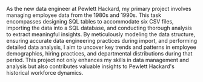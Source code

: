 As the new data engineer at Pewlett Hackard, my primary project involves managing employee data from the 1980s and 1990s. This task encompasses designing SQL tables to accommodate six CSV files, importing the data into a SQL database, and conducting thorough analysis to extract meaningful insights. By meticulously modeling the data structure, ensuring accurate data engineering practices during import, and performing detailed data analysis, I aim to uncover key trends and patterns in employee demographics, hiring practices, and departmental distributions during that period. This project not only enhances my skills in data management and analysis but also contributes valuable insights to Pewlett Hackard's historical workforce dynamics.
